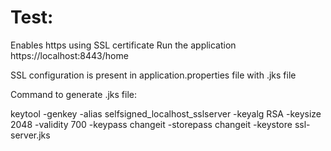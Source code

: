 Test:
===========
Enables https using SSL certificate
Run the application
https://localhost:8443/home

SSL configuration is present in application.properties file with .jks file

Command to generate .jks file:

keytool -genkey -alias selfsigned_localhost_sslserver -keyalg RSA -keysize 2048 -validity 700 -keypass changeit -storepass changeit -keystore ssl-server.jks